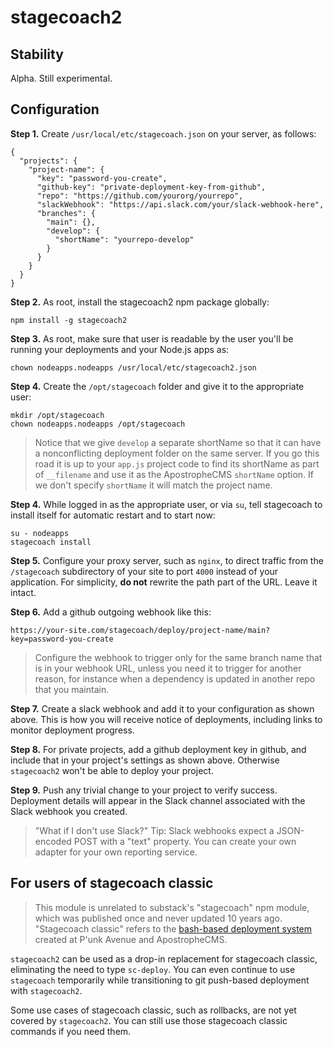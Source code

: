 # stagecoach2

## Stability

Alpha. Still experimental.

## Configuration

**Step 1.** Create `/usr/local/etc/stagecoach.json` on your server, as follows:

```
{
  "projects": {
    "project-name": {      
      "key": "password-you-create",
      "github-key": "private-deployment-key-from-github",
      "repo": "https://github.com/yourorg/yourrepo",
      "slackWebhook": "https://api.slack.com/your/slack-webhook-here",
      "branches": {
        "main": {},
        "develop": {
          "shortName": "yourrepo-develop"
        }
      }
    }
  }
}
```

**Step 2.** As root, install the stagecoach2 npm package globally:

```
npm install -g stagecoach2
```

**Step 3.** As root, make sure that user is readable by the user you'll be running your deployments and your Node.js apps as:

```
chown nodeapps.nodeapps /usr/local/etc/stagecoach2.json
```

**Step 4.** Create the `/opt/stagecoach` folder and give it to the appropriate user:

```
mkdir /opt/stagecoach
chown nodeapps.nodeapps /opt/stagecoach
```

> Notice that we give `develop` a separate shortName so that it can have a nonconflicting deployment folder on the same server. If you go this road it is up to your `app.js` project code to find its shortName as part of `__filename` and use it as the ApostropheCMS `shortName` option. If we don't specify `shortName` it will match the project name.

**Step 4.** While logged in as the appropriate user, or via `su`, tell stagecoach to install itself for automatic restart and to start now:

```
su - nodeapps
stagecoach install
```

**Step 5.** Configure your proxy server, such as `nginx`, to direct traffic from the `/stagecoach` subdirectory of your site to port `4000` instead of your application. For simplicity, **do not** rewrite the path part of the URL. Leave it intact.

**Step 6.** Add a github outgoing webhook like this:

```
https://your-site.com/stagecoach/deploy/project-name/main?key=password-you-create
```

> Configure the webhook to trigger only for the same branch name that is in your webhook URL, unless you need it to trigger for another reason, for instance when a dependency is updated in another repo that you maintain.

**Step 7.** Create a slack webhook and add it to your configuration as shown above. This is how you will receive notice of deployments, including links to monitor deployment progress.

**Step 8.** For private projects, add a github deployment key in github, and include that in your project's settings as shown above. Otherwise `stagecoach2` won't be able to deploy your project.

**Step 9.** Push any trivial change to your project to verify success. Deployment details will appear in the Slack channel associated with the Slack webhook you created.

> "What if I don't use Slack?" Tip: Slack webhooks expect a JSON-encoded POST with a "text" property. You can create your own adapter for your own reporting service.

## For users of stagecoach classic

> This module is unrelated to substack's "stagecoach" npm module, which was published once and never updated 10 years ago. "Stagecoach classic" refers to the [bash-based deployment system](https://github.com/apostrophecms/stagecoach) created at P'unk Avenue and ApostropheCMS.

`stagecoach2` can be used as a drop-in replacement for stagecoach classic, eliminating the need to type `sc-deploy`. You can even continue to use `stagecoach` temporarily while transitioning to git push-based deployment with `stagecoach2`.

Some use cases of stagecoach classic, such as rollbacks, are not yet covered by `stagecoach2`. You can still use those stagecoach classic commands if you need them.
